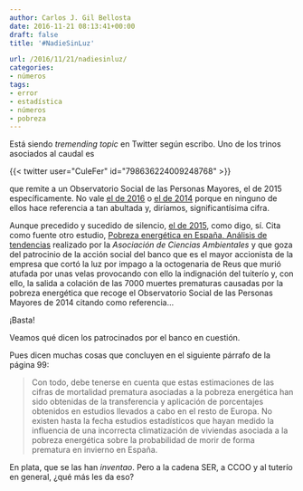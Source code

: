 ```yaml
---
author: Carlos J. Gil Bellosta
date: 2016-11-21 08:13:41+00:00
draft: false
title: '#NadieSinLuz'

url: /2016/11/21/nadiesinluz/
categories:
- números
tags:
- error
- estadística
- números
- pobreza
---
```


Está siendo _tremending topic_ en Twitter según escribo. Uno de los trinos asociados al caudal es

{{< twitter user="CuleFer" id="798636224009248768" >}}

que remite a un Observatorio Social de las Personas Mayores, el de 2015 específicamente. No vale [el de 2016](http://www.1mayo.ccoo.es/nova/files/1018/ObservatorioSocial2016.pdf) o [el de 2014](http://www.1mayo.ccoo.es/nova/files/1018/Mayores2014.pdf) porque en ninguno de ellos hace referencia a tan abultada y, diríamos, significantísima cifra.

Aunque precedido y sucedido de silencio, [el de 2015](http://www.ccoo.cat/pdf_documents/2015/Observatorio_Social_de_las_personas_mayores_2015.pdf), como digo, sí. Cita como fuente otro estudio, [Pobreza energética en España, Análisis de tendencias](http://unaf.org/wp-content/uploads/2014/05/estudio-de-pobreza-energ%C3%A9tica-en-espa%C3%B1a-2014.pdf) realizado por la _Asociación de Ciencias Ambientales_ y que goza del patrocinio de la acción social del banco que es el mayor accionista de la empresa que cortó la luz por impago a la octogenaria de Reus que murió atufada por unas velas provocando con ello la indignación del tuiterío y, con ello, la salida a colación de las 7000 muertes prematuras causadas por la pobreza energética que recoge el Observatorio Social de las Personas Mayores de 2014 citando como referencia...

¡Basta!

Veamos qué dicen los patrocinados por el banco en cuestión.

Pues dicen muchas cosas que concluyen en el siguiente párrafo de la página 99:

 >Con todo, debe tenerse en cuenta que estas estimaciones de las cifras de mortalidad prematura asociadas a la pobreza energética han sido obtenidas de la transferencia y aplicación de porcentajes obtenidos en estudios llevados a cabo en el resto de Europa. No existen hasta la fecha estudios estadísticos que hayan medido la influencia de una incorrecta climatización de viviendas asociada a la pobreza energética sobre la probabilidad de morir de forma prematura en invierno en España.

En plata, que se las han _inventao_. Pero a la cadena SER, a CCOO y al tuterío en general, ¿qué más les da eso?
